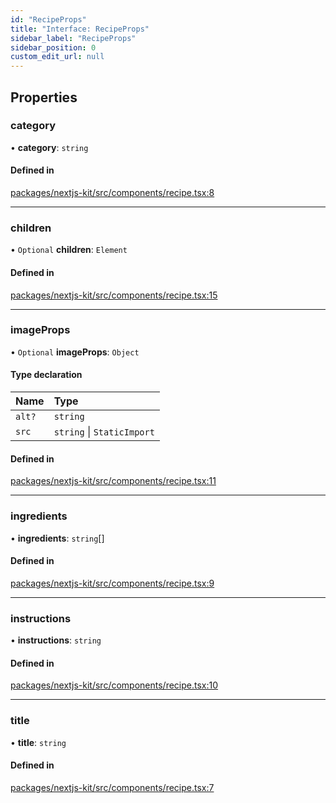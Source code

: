 ```yaml
---
id: "RecipeProps"
title: "Interface: RecipeProps"
sidebar_label: "RecipeProps"
sidebar_position: 0
custom_edit_url: null
---
```


## Properties

### category

• **category**: `string`

#### Defined in

[packages/nextjs-kit/src/components/recipe.tsx:8](https://github.com/whitneymeredith/decoupled-kit-js/blob/187fef11/packages/nextjs-kit/src/components/recipe.tsx#L8)

___

### children

• `Optional` **children**: `Element`

#### Defined in

[packages/nextjs-kit/src/components/recipe.tsx:15](https://github.com/whitneymeredith/decoupled-kit-js/blob/187fef11/packages/nextjs-kit/src/components/recipe.tsx#L15)

___

### imageProps

• `Optional` **imageProps**: `Object`

#### Type declaration

| Name | Type |
| :------ | :------ |
| `alt?` | `string` |
| `src` | `string` \| `StaticImport` |

#### Defined in

[packages/nextjs-kit/src/components/recipe.tsx:11](https://github.com/whitneymeredith/decoupled-kit-js/blob/187fef11/packages/nextjs-kit/src/components/recipe.tsx#L11)

___

### ingredients

• **ingredients**: `string`[]

#### Defined in

[packages/nextjs-kit/src/components/recipe.tsx:9](https://github.com/whitneymeredith/decoupled-kit-js/blob/187fef11/packages/nextjs-kit/src/components/recipe.tsx#L9)

___

### instructions

• **instructions**: `string`

#### Defined in

[packages/nextjs-kit/src/components/recipe.tsx:10](https://github.com/whitneymeredith/decoupled-kit-js/blob/187fef11/packages/nextjs-kit/src/components/recipe.tsx#L10)

___

### title

• **title**: `string`

#### Defined in

[packages/nextjs-kit/src/components/recipe.tsx:7](https://github.com/whitneymeredith/decoupled-kit-js/blob/187fef11/packages/nextjs-kit/src/components/recipe.tsx#L7)
